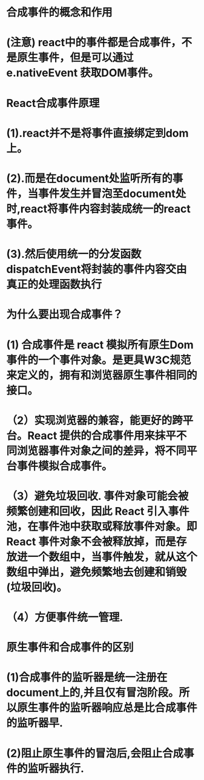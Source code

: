 # 合成事件的概念和作用
   # (注意) react中的事件都是合成事件，不是原生事件，但是可以通过 e.nativeEvent 获取DOM事件。
  
# React合成事件原理
  # (1).react并不是将事件直接绑定到dom上。
  # (2).而是在document处监听所有的事件，当事件发生并冒泡至document处时,react将事件内容封装成统一的react事件。
  # (3).然后使用统一的分发函数dispatchEvent将封装的事件内容交由真正的处理函数执行

# 为什么要出现合成事件？  
  #  (1) 合成事件是 react 模拟所有原生Dom事件的一个事件对象。是更具W3C规范来定义的，拥有和浏览器原生事件相同的接口。
  # （2）实现浏览器的兼容，能更好的跨平台。React 提供的合成事件用来抹平不同浏览器事件对象之间的差异，将不同平台事件模拟合成事件。
  # （3）避免垃圾回收. 事件对象可能会被频繁创建和回收，因此 React 引入事件池，在事件池中获取或释放事件对象。即 React 事件对象不会被释放掉，而是存放进一个数组中，当事件触发，就从这个数组中弹出，避免频繁地去创建和销毁(垃圾回收)。
  # （4）方便事件统一管理.


# 原生事件和合成事件的区别
  # (1)合成事件的监听器是统一注册在document上的,并且仅有冒泡阶段。所以原生事件的监听器响应总是比合成事件的监听器早.
  # (2)阻止原生事件的冒泡后,会阻止合成事件的监听器执行.
